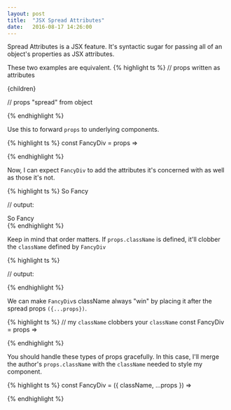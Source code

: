 ```yaml
---
layout: post
title:  "JSX Spread Attributes"
date:   2016-08-17 14:26:00
---
```


Spread Attributes is a JSX feature. It's syntactic sugar for passing all of an object's properties as JSX attributes.

These two examples are equivalent.
{% highlight ts %}
// props written as attributes
<main className="main" role="main">{children}</main>

// props "spread" from object
<main {...{className: "main", role: "main", children}} />
{% endhighlight %}

Use this to forward `props` to underlying components.

{% highlight ts %}
const FancyDiv = props =>
  <div className="fancy" {...props} />
{% endhighlight %}

Now, I can expect `FancyDiv` to add the attributes it's concerned with as well as those it's not.

{% highlight ts %}
<FancyDiv data-id="my-fancy-div">So Fancy</FancyDiv>

// output: <div className="fancy" data-id="my-fancy-div">So Fancy</div>
{% endhighlight %}

Keep in mind that order matters. If `props.className` is defined, it'll clobber the `className` defined by `FancyDiv`

{% highlight ts %}
<FancyDiv className="my-fancy-div" />

// output: <div className="my-fancy-div"></div>
{% endhighlight %}

We can make `FancyDiv`s className always "win" by placing it after the spread props `({...props})`.

{% highlight ts %}
// my `className` clobbers your `className`
const FancyDiv = props =>
  <div {...props} className="fancy" />
{% endhighlight %}

You should handle these types of props gracefully. In this case, I'll merge the author's `props.className` with the `className` needed to style my component.

{% highlight ts %}
const FancyDiv = ({ className, ...props }) =>
  <div
    className={["fancy", className].join(' ')}
    {...props}
  />
{% endhighlight %}
